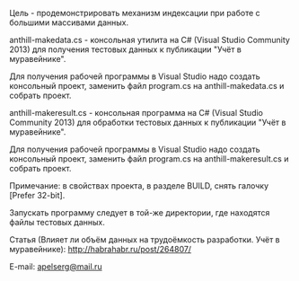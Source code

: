 ﻿Цель - продемонстрировать механизм индексации при работе с большими массивами данных.

anthill-makedata.cs - консольная утилита на C# (Visual Studio Community 2013) для получения тестовых данных к публикации "Учёт в муравейнике".

Для получения рабочей программы в Visual Studio надо создать консольный проект, заменить файл program.cs на anthill-makedata.cs и собрать проект.


anthill-makeresult.cs - консольная программа на C# (Visual Studio Community 2013)  для обработки тестовых данных к публикации "Учёт в муравейнике".

Для получения рабочей программы в Visual Studio надо создать консольный проект, заменить файл program.cs на anthill-makeresult.cs и собрать проект.

Примечание: в свойствах проекта, в разделе BUILD, снять галочку [Prefer 32-bit].

Запускать программу следует в той-же директории, где находятся файлы тестовых данных.

Статья (Влияет ли объём данных на трудоёмкость разработки. Учёт в муравейнике): http://habrahabr.ru/post/264807/

E-mail: apelserg@mail.ru
